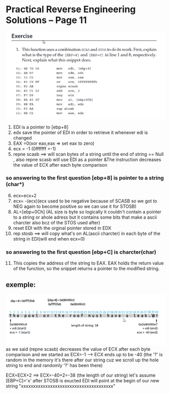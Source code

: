 # Practical Reverse Engineering Solutions – Page 11


![This is an image](images/exercice.png)


01. EDI is a pointer to [ebp+8]
02. edx save the pointer of EDI in order to retrieve it whenever edi is changed
03. EAX =0(xor eax,eax => set eax to zero)
04. ecx = -1 (0fffffff =-1)
05. repne scasb ==> will scan bytes of a string until the end of string == Null , also repne scasb will use EDI as a pointer &The instruction decreases the value of ECX after each byte comparison 

### so answering to the first question [ebp+8] is pointer to a string (char*) 

06. ecx=ecx+2
07. ecx= -(ecx)(ecx used to be negative because of SCASB so we got to NEG again to become positive so we can use it for STOSB)
08. AL=[ebp+0Ch] (AL size is byte so logically it couldn't contain a pointer to a string or ahole adress but it contains some bits that make a ascii charcter also bcz of the STOS used after)
09. reset EDI with the orginal pointer stored in EDX
10. rep stosb ==> will copy what's on AL(ascii charcter) in each byte of the string in EDI(will end when ecx=0)
### so answering to the first question [ebp+C] is charcter(char)

11. This copies the address of the string to EAX. EAX holds the return value of the function, so the snippet returns a pointer to the modified string.

## exemple:
![This is an image](images/exemple.png)
as we said (repne scasb) decreases the value of ECX after each byte comparison and we started as ECX=-1 --> ECX ends up to be -40
(the '?' is random in the memory it's there after our string cuz we scroll up the hole string to end and randomly '?' has been there)

ECX=ECX+2 ==> ECX=-40+2=-38 (the length of our string)
let's assume [EBP+C]='x'
after STOSB is exucted EDI will point at the begin of our new string "xxxxxxxxxxxxxxxxxxxxxxxxxxxxxxxxxxxxxx"


